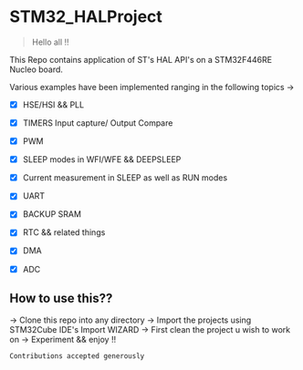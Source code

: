 # STM32_HALProject

> Hello all !!

This Repo contains application of ST's HAL API's on a STM32F446RE Nucleo board.

Various examples have been implemented ranging in the following topics ->

- [x] HSE/HSI && PLL
- [x] TIMERS Input capture/ Output Compare
- [x] PWM 
- [x] SLEEP modes in WFI/WFE && DEEPSLEEP
- [x] Current measurement in SLEEP as well as RUN modes
- [x] UART
- [x] BACKUP SRAM
- [x] RTC && related things
- [x] DMA
- [x] ADC


## How to use this??

-> Clone this repo into any directory
-> Import the projects using STM32Cube IDE's Import WIZARD
-> First clean the project u wish to work on
-> Experiment && enjoy !!

~~~
Contributions accepted generously
~~~
